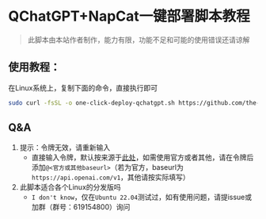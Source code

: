 # QChatGPT+NapCat一键部署脚本教程

> 此脚本由本站作者制作，能力有限，功能不足和可能的使用错误还请谅解

## 使用教程：

在Linux系统上，复制下面的命令，直接执行即可

```bash
sudo curl -fsSL -o one-click-deploy-qchatgpt.sh https://github.com/the-lazy-me/OneClickDeployQChatGPT/releases/download/v1.0/one-click-deploy-qchatgpt.sh && chmod +x one-click-deploy-qchatgpt.sh && sudo ./one-click-deploy-qchatgpt.sh
```

## Q&A

1. 提示：令牌无效，请重新输入
   - 直接输入令牌，默认按来源于[此处](https://ai.thelazy.top)，如需使用官方或者其他，请在令牌后添加`@<官方或其他baseurl>`（若为官方，baseurl为`https://api.openai.com/v1`，其他请按实际填写）
2. 此脚本适合各个Linux的分发版吗
   - `I don't know`，仅在`Ubuntu 22.04`测试过，如有使用问题，请提issue或加群（群号：619154800）询问
